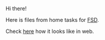 Hi there!

Here is files from home tasks for [FSD](https://www.fullstack-development.com/).

Check [here](http://ui-kit.adel-dubinnikova.ru/) how it looks like in web.